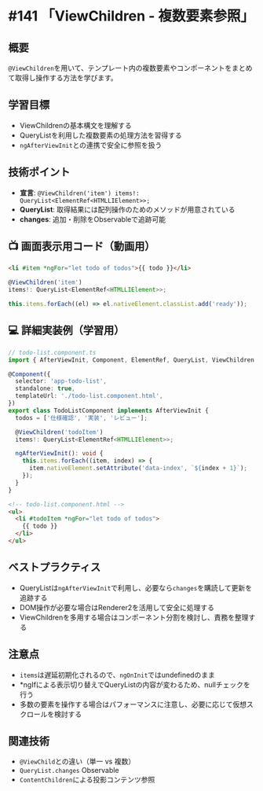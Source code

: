 # #141 「ViewChildren - 複数要素参照」

## 概要
`@ViewChildren`を用いて、テンプレート内の複数要素やコンポーネントをまとめて取得し操作する方法を学びます。

## 学習目標
- ViewChildrenの基本構文を理解する
- QueryListを利用した複数要素の処理方法を習得する
- `ngAfterViewInit`との連携で安全に参照を扱う

## 技術ポイント
- **宣言**: `@ViewChildren('item') items!: QueryList<ElementRef<HTMLLIElement>>;`
- **QueryList**: 取得結果には配列操作のためのメソッドが用意されている
- **changes**: 追加・削除をObservableで追跡可能

## 📺 画面表示用コード（動画用）

```html
<li #item *ngFor="let todo of todos">{{ todo }}</li>
```

```typescript
@ViewChildren('item')
items!: QueryList<ElementRef<HTMLLIElement>>;
```

```typescript
this.items.forEach((el) => el.nativeElement.classList.add('ready'));
```

## 💻 詳細実装例（学習用）
```typescript
// todo-list.component.ts
import { AfterViewInit, Component, ElementRef, QueryList, ViewChildren } from '@angular/core';

@Component({
  selector: 'app-todo-list',
  standalone: true,
  templateUrl: './todo-list.component.html',
})
export class TodoListComponent implements AfterViewInit {
  todos = ['仕様確認', '実装', 'レビュー'];

  @ViewChildren('todoItem')
  items!: QueryList<ElementRef<HTMLLIElement>>;

  ngAfterViewInit(): void {
    this.items.forEach((item, index) => {
      item.nativeElement.setAttribute('data-index', `${index + 1}`);
    });
  }
}
```

```html
<!-- todo-list.component.html -->
<ul>
  <li #todoItem *ngFor="let todo of todos">
    {{ todo }}
  </li>
</ul>
```

## ベストプラクティス
- QueryListは`ngAfterViewInit`で利用し、必要なら`changes`を購読して更新を追跡する
- DOM操作が必要な場合はRenderer2を活用して安全に処理する
- ViewChildrenを多用する場合はコンポーネント分割を検討し、責務を整理する

## 注意点
- `items`は遅延初期化されるので、`ngOnInit`ではundefinedのまま
- *ngIfによる表示切り替えでQueryListの内容が変わるため、nullチェックを行う
- 多数の要素を操作する場合はパフォーマンスに注意し、必要に応じて仮想スクロールを検討する

## 関連技術
- `@ViewChild`との違い（単一 vs 複数）
- `QueryList.changes` Observable
- `ContentChildren`による投影コンテンツ参照
